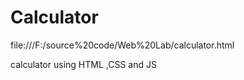 # Calculator  
file:///F:/source%20code/Web%20Lab/calculator.html

calculator using HTML ,CSS and JS
